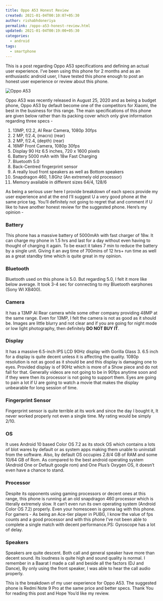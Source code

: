 ```yaml
---
title: Oppo A53 Honest Review
created: 2021-01-04T00:10:07+05:30
author: rishabhdoneriya
permalink: /oppo-a53-honest-review.html
updated: 2021-01-04T00:19:00+05:30
categories:
  - android
tags:
  - smartphone
---
```


This is a post regarding Oppo A53 specifications and defining an actual user experience. I’ve been using this phone for 2 months and as an enthusiastic android user, I have tested this phone enough to post an honest user experience or review about this phone.

<img loading="lazy" class="aligncenter size-medium wp-image-1721" src="/wp-content/uploads/2021/01/oppo-a53-500x373.png" alt="Oppo A53" width="500" height="373" srcset="/wp-content/uploads/2021/01/oppo-a53-500x373.png 500w, /wp-content/uploads/2021/01/oppo-a53-1024x764.png 1024w, /wp-content/uploads/2021/01/oppo-a53-120x90.png 120w, /wp-content/uploads/2021/01/oppo-a53.png 1287w" sizes="(max-width: 500px) 100vw, 500px" /> 

Oppo A53 was recently released in August 25, 2020 and as being a budget phone, Oppo A53 by default become one of the competitors for Xiaomi, the best in the business for this range. The main specifications of this phone are given below rather than its packing cover which only give information regarding three specs -

1. 13MP, f/2.2, AI Rear Camera, 1080p 30fps
2. 2 MP, f/2.4, (macro) (rear)
3. 2 MP, f/2.4, (depth) (rear)
4. 16MP Front Camera, 1080p 30fps
5. Display 90 Hz 6.5 inches, 720 x 1600 pixels
6. Battery 5000 mAh with 18w Fast Charging
7. Bluetooth 5.0
8. Back-Centred fingerprint sensor
9. A really loud front speakers as well as Bottom speakers
10. Snapdragon 460, 1.8Ghz (An extremely old processor)
11. Memory available in different sizes 64/4, 128/6

As being a serious user here I provide breakdown of each specs provide my user experience and at the end I’ll suggest U a very good phone at the same price tag. You’ll definitely not going to regret that and comment if U like to have another honest review for the suggested phone. Here’s my opinion -

### Battery

This phone has a massive battery of 5000mAh with fast charger of 18w. It can charge my phone in 1.5 hrs and last for a day without even having to thought of charging it again. To be exact it takes 7 min to reduce the battery by a single unit. Giving it an avg time of 700mins of 12 hrs+ run time as well as a great standby time which is quite great in my opinion.

### Bluetooth

Bluetooth used on this phone is 5.0. But regarding 5.0, I felt it more like below average. It took 3-4 sec for connecting to my Bluetooth earphones (Sony WI XB400).

### Camera

It has a 13MP AI Rear camera while some other company providing 48MP at the same range. Even for 13MP, I felt the camera is not as good as it should be. Images are little blurry and not clear and if you are going for night mode or low light photography, then definitely **DO NOT BUY IT**.

### Display

It has a massive 6.5-inch IPS LCD 90Hz display with Gorilla Glass 3. 6.5 inch for a display is quite decent unless it is affecting the quality. 1080p resolution is not as good as it should be and this display is damaging one to eyes. Provided display is of 90Hz which is more of a Show piece and do not fall for that. Generally videos are not going to be in 90fps anytime soon and if they were then its processor is not going to support them. Eyes are going to pain a lot if U are going to watch a movie that makes the display unbearable for long session of time.

### Fingerprint Sensor

Fingerprint sensor is quite terrible at its work and since the day I bought it, It never worked properly not even a single time. My rating would be simply 2/10.

### OS

It uses Android 10 based Color OS 7.2 as its stock OS which contains a lots of blot wares by default or as system apps making them unable to uninstall from the software. Also, by default OS occupies 2.8/4 GB of RAM and some 10/64 GB of Rom. As compared to the best android operating system (Android One or Default google rom) and One Plus’s Oxygen OS, it doesn’t even have a chance to stand.

### Processor

Despite its opponents using gaming processors or decent ones at this range, this phone is running at an old snapdragon 460 processor which is literally extremely slow. It can’t even run its own operating system (Android Color OS 7.2) properly. Even your homesceen is gonna lag with this phone. For gamers - As being an Ace-tier player in PUBG, I know the value of fps counts and a good processor and with this phone I’ve not been able to complete a single match with decent performance.PS: Gyroscope has a lot of delay.

### Speakers

Speakers are quite descent. Both call and general speaker have more than decent sound. Its loudness is quite high and sound quality is normal. I remember in a Baarat I made a call and beside all the factors (DJ and Dance), By only using the front speaker, I was able to hear the call audio properly.

This is the breakdown of my user experience for Oppo A53. The suggested phone is Redmi Note 9 Pro at the same price and better specs. Thank You for reading this post and Hope You’d like my review.
